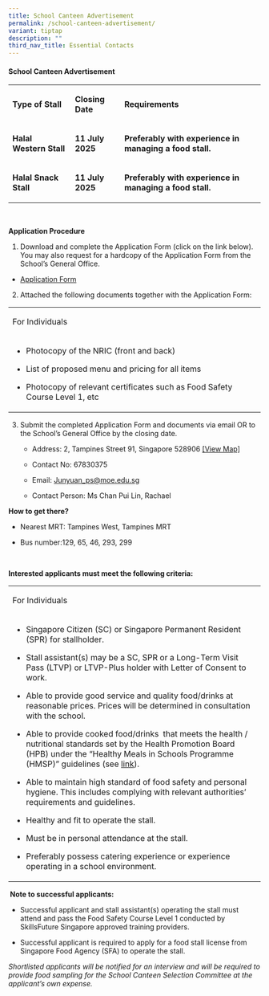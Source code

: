 ```yaml
---
title: School Canteen Advertisement
permalink: /school-canteen-advertisement/
variant: tiptap
description: ""
third_nav_title: Essential Contacts
---
```

<h4><strong>School Canteen Advertisement</strong></h4>
<table style="minWidth: 75px">
<colgroup>
<col>
<col>
<col>
</colgroup>
<tbody>
<tr>
<td rowspan="1" colspan="1">
<p><strong>Type of Stall</strong>
</p>
</td>
<td rowspan="1" colspan="1">
<p><strong>Closing Date</strong>
</p>
</td>
<td rowspan="1" colspan="1">
<p><strong>Requirements</strong>
</p>
</td>
</tr>
<tr>
<td rowspan="1" colspan="1">
<p><strong>Halal Western Stall</strong>
</p>
</td>
<td rowspan="1" colspan="1">
<p><strong>11 July 2025</strong>
</p>
</td>
<td rowspan="1" colspan="1">
<p><strong>Preferably with experience in managing a food stall.</strong>
</p>
</td>
</tr>
<tr>
<td rowspan="1" colspan="1">
<p><strong>Halal Snack Stall</strong>
</p>
</td>
<td rowspan="1" colspan="1">
<p><strong>11 July 2025</strong>
</p>
</td>
<td rowspan="1" colspan="1">
<p><strong>Preferably with experience in managing a food stall.</strong>
</p>
</td>
</tr>
</tbody>
</table>
<p><strong>&nbsp;</strong>
</p>
<p><strong>Application Procedure</strong>
</p>
<ol data-tight="true" class="tight">
<li>
<p>Download and complete the Application Form (click on the link below).
You may also request for a hardcopy of the Application Form from the School’s
General Office.</p>
</li>
</ol>
<ul data-tight="true" class="tight">
<li>
<p><a href="https://schadmsvc.moe.gov.sg/files/appexistingsch.pdf" rel="noopener noreferrer nofollow" target="https://schadmsvc.moe.gov.sg/files/appexistingsch.pdf">Application Form</a>
</p>
</li>
</ul>
<ol start="2" data-tight="true" class="tight">
<li>
<p>Attached the following documents together with the Application Form:</p>
</li>
</ol>
<table style="minWidth: 25px">
<colgroup>
<col>
</colgroup>
<tbody>
<tr>
<td rowspan="1" colspan="1">
<p>For Individuals</p>
</td>
</tr>
<tr>
<td rowspan="1" colspan="1">
<ul data-tight="true" class="tight">
<li>
<p>Photocopy of the NRIC (front and back)</p>
</li>
<li>
<p>List of proposed menu and pricing for all items</p>
</li>
<li>
<p>Photocopy of relevant certificates such as Food Safety Course Level 1,
etc</p>
</li>
</ul>
</td>
</tr>
</tbody>
</table>
<p></p>
<ol start="3" data-tight="true" class="tight">
<li>
<p>Submit the completed Application Form and documents via email OR to the
School’s General Office by the closing date.</p>
<ul data-tight="true" class="tight">
<li>
<p>Address: 2, Tampines Street 91, Singapore 528906 <a href="https://www.google.com/maps/place/Junyuan+Primary+School/@1.3479785,103.9374168,17z/data=!3m1!4b1!4m6!3m5!1s0x31da3d14ee960ac3:0x212d15b72926a1c9!8m2!3d1.3479731!4d103.9399917!16s%2Fg%2F1tlc5lnt?entry=ttu" rel="noopener nofollow" target="_blank">[View Map]</a>
</p>
</li>
<li>
<p>Contact No: 67830375</p>
</li>
<li>
<p>Email: <a href="Mailto:junyuan_ps@moe.edu.sg" rel="noopener noreferrer nofollow" target="mailto:junyuan_ps@moe.edu.sg">Junyuan_ps@moe.edu.sg</a>
</p>
</li>
<li>
<p>Contact Person: Ms Chan Pui Lin, Rachael</p>
</li>
</ul>
</li>
</ol>
<p><strong>How to get there?</strong>
</p>
<ul data-tight="true" class="tight">
<li>
<p>Nearest MRT: Tampines West, Tampines MRT</p>
</li>
<li>
<p>Bus number:129, 65, 46, 293, 299</p>
</li>
</ul>
<p><strong>&nbsp;</strong>
</p>
<p><strong>Interested applicants must meet the following criteria:</strong>
</p>
<table style="minWidth: 25px">
<colgroup>
<col>
</colgroup>
<tbody>
<tr>
<td rowspan="1" colspan="1">
<p>For Individuals</p>
</td>
</tr>
<tr>
<td rowspan="1" colspan="1">
<ul data-tight="true" class="tight">
<li>
<p>Singapore Citizen (SC) or Singapore Permanent Resident (SPR) for stallholder.</p>
</li>
<li>
<p>Stall assistant(s) may be a SC, SPR or a Long-Term Visit Pass (LTVP) or
LTVP-Plus holder with Letter of Consent to work.</p>
</li>
<li>
<p>Able to provide good service and quality food/drinks at reasonable prices.
Prices will be determined in consultation with the school.</p>
</li>
<li>
<p>Able to provide cooked food/drinks&nbsp; that meets the health / nutritional
standards set by the Health Promotion Board (HPB) under the “Healthy Meals
in Schools Programme (HMSP)” guidelines (see&nbsp;<a href="https://www.hpb.gov.sg/schools/school-programmes/healthy-meals-in-schools-programme" rel="noopener noreferrer nofollow" target="_blank">link</a>).</p>
</li>
<li>
<p>Able to maintain high standard of food safety and personal hygiene. This
includes complying with relevant authorities’ requirements and guidelines.</p>
</li>
<li>
<p>Healthy and fit to operate the stall.</p>
</li>
<li>
<p>Must be in personal attendance at the stall.</p>
</li>
<li>
<p>Preferably possess catering experience or experience operating in a school
environment.</p>
</li>
</ul>
</td>
</tr>
</tbody>
</table>
<p><strong>&nbsp;Note to successful applicants:</strong>
</p>
<ul data-tight="true" class="tight">
<li>
<p>Successful applicant and stall assistant(s) operating the stall must attend
and pass the Food Safety Course Level 1 conducted by SkillsFuture Singapore
approved training providers.</p>
</li>
<li>
<p>Successful applicant is required to apply for a food stall license from
Singapore Food Agency (SFA) to operate the stall.</p>
</li>
</ul>
<p><em>Shortlisted applicants will be notified for an interview and will be required to provide food sampling for the School Canteen Selection Committee at the applicant’s own expense.</em>
</p>